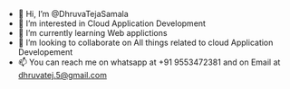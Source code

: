 - 👋 Hi, I’m @DhruvaTejaSamala
- 👀 I’m interested in Cloud Application Development
- 🌱 I’m currently learning Web applictions
- 💞️ I’m looking to collaborate on All things related to cloud Application Developement
- 📫 You can reach me on whatsapp at +91 9553472381 and on Email at dhruvatej.5@gmail.com

<!---
DhruvaTejaSamala/DhruvaTejaSamala is a ✨ special ✨ repository because its `README.md` (this file) appears on your GitHub profile.
You can click the Preview link to take a look at your changes.
--->

